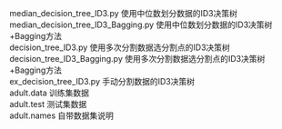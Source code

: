 median_decision_tree_ID3.py 使用中位数划分数据的ID3决策树</br>
median_decision_tree_ID3_Bagging.py 使用中位数划分数据的ID3决策树+Bagging方法</br>
decision_tree_ID3.py 使用多次分割数据选分割点的ID3决策树</br>
decision_tree_ID3_Bagging.py 使用多次分割数据选分割点的ID3决策树+Bagging方法</br>
ex_decision_tree_ID3.py 手动分割数据的ID3决策树</br>
adult.data 训练集数据</br>
adult.test 测试集数据</br>
adult.names 自带数据集说明</br>
